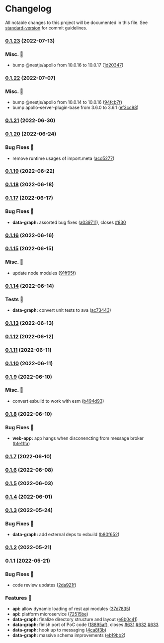 # Changelog

All notable changes to this project will be documented in this file. See [standard-version](https://github.com/conventional-changelog/standard-version) for commit guidelines.

### [0.1.23](https://github.com/carbon-design-system/carbon-platform/compare/@carbon-platform/data-graph@0.1.22...@carbon-platform/data-graph@0.1.23) (2022-07-13)


### Misc. 🔮

* bump @nestjs/apollo from 10.0.16 to 10.0.17 ([1d20347](https://github.com/carbon-design-system/carbon-platform/commit/1d20347ae261df0d598154728b1710475f9eab7f))

### [0.1.22](https://github.com/carbon-design-system/carbon-platform/compare/@carbon-platform/data-graph@0.1.21...@carbon-platform/data-graph@0.1.22) (2022-07-07)


### Misc. 🔮

* bump @nestjs/apollo from 10.0.14 to 10.0.16 ([94fcb7f](https://github.com/carbon-design-system/carbon-platform/commit/94fcb7f0657857f206e3d82e4a8ad261eb465bb9))
* bump apollo-server-plugin-base from 3.6.0 to 3.6.1 ([ef3cc98](https://github.com/carbon-design-system/carbon-platform/commit/ef3cc987047c3d37230c6bd8c1037b364534c769))

### [0.1.21](https://github.com/carbon-design-system/carbon-platform/compare/@carbon-platform/data-graph@0.1.20...@carbon-platform/data-graph@0.1.21) (2022-06-30)

### [0.1.20](https://github.com/carbon-design-system/carbon-platform/compare/@carbon-platform/data-graph@0.1.19...@carbon-platform/data-graph@0.1.20) (2022-06-24)


### Bug Fixes 🐛

* remove runtime usages of import.meta ([acd5277](https://github.com/carbon-design-system/carbon-platform/commit/acd5277122970037a5d8627d6fd2c3c6b14d4fe4))

### [0.1.19](https://github.com/carbon-design-system/carbon-platform/compare/@carbon-platform/data-graph@0.1.18...@carbon-platform/data-graph@0.1.19) (2022-06-22)

### [0.1.18](https://github.com/carbon-design-system/carbon-platform/compare/@carbon-platform/data-graph@0.1.17...@carbon-platform/data-graph@0.1.18) (2022-06-18)

### [0.1.17](https://github.com/carbon-design-system/carbon-platform/compare/@carbon-platform/data-graph@0.1.16...@carbon-platform/data-graph@0.1.17) (2022-06-17)


### Bug Fixes 🐛

* **data-graph:** assorted bug fixes ([a039711](https://github.com/carbon-design-system/carbon-platform/commit/a039711d25a4d4073e7e118ccd7b42f40f618b30)), closes [#830](https://github.com/carbon-design-system/carbon-platform/issues/830)

### [0.1.16](https://github.com/carbon-design-system/carbon-platform/compare/@carbon-platform/data-graph@0.1.15...@carbon-platform/data-graph@0.1.16) (2022-06-16)

### [0.1.15](https://github.com/carbon-design-system/carbon-platform/compare/@carbon-platform/data-graph@0.1.14...@carbon-platform/data-graph@0.1.15) (2022-06-15)


### Misc. 🔮

* update node modules ([91ff95f](https://github.com/carbon-design-system/carbon-platform/commit/91ff95fd3d9c797f291099f3d875959010f822f0))

### [0.1.14](https://github.com/carbon-design-system/carbon-platform/compare/@carbon-platform/data-graph@0.1.13...@carbon-platform/data-graph@0.1.14) (2022-06-14)


### Tests 🧪

* **data-graph:** convert unit tests to ava ([ac73443](https://github.com/carbon-design-system/carbon-platform/commit/ac734434c5a5f3c40b1fedad1be0c91ae6d50827))

### [0.1.13](https://github.com/carbon-design-system/carbon-platform/compare/@carbon-platform/data-graph@0.1.12...@carbon-platform/data-graph@0.1.13) (2022-06-13)

### [0.1.12](https://github.com/carbon-design-system/carbon-platform/compare/@carbon-platform/data-graph@0.1.11...@carbon-platform/data-graph@0.1.12) (2022-06-12)

### [0.1.11](https://github.com/carbon-design-system/carbon-platform/compare/@carbon-platform/data-graph@0.1.10...@carbon-platform/data-graph@0.1.11) (2022-06-11)

### [0.1.10](https://github.com/carbon-design-system/carbon-platform/compare/@carbon-platform/data-graph@0.1.9...@carbon-platform/data-graph@0.1.10) (2022-06-11)

### [0.1.9](https://github.com/carbon-design-system/carbon-platform/compare/@carbon-platform/data-graph@0.1.8...@carbon-platform/data-graph@0.1.9) (2022-06-10)


### Misc. 🔮

* convert esbuild to work with esm ([b494d93](https://github.com/carbon-design-system/carbon-platform/commit/b494d9373c36c45b316d51af2d1eb0dbc881a4a5))

### [0.1.8](https://github.com/carbon-design-system/carbon-platform/compare/@carbon-platform/data-graph@0.1.7...@carbon-platform/data-graph@0.1.8) (2022-06-10)


### Bug Fixes 🐛

* **web-app:** app hangs when disconencting from message broker ([bfe11fa](https://github.com/carbon-design-system/carbon-platform/commit/bfe11fa053859ce41c411e68071df433901f4499))

### [0.1.7](https://github.com/carbon-design-system/carbon-platform/compare/@carbon-platform/data-graph@0.1.6...@carbon-platform/data-graph@0.1.7) (2022-06-10)

### [0.1.6](https://github.com/carbon-design-system/carbon-platform/compare/@carbon-platform/data-graph@0.1.5...@carbon-platform/data-graph@0.1.6) (2022-06-08)

### [0.1.5](https://github.com/carbon-design-system/carbon-platform/compare/@carbon-platform/data-graph@0.1.4...@carbon-platform/data-graph@0.1.5) (2022-06-03)

### [0.1.4](https://github.com/carbon-design-system/carbon-platform/compare/@carbon-platform/data-graph@0.1.3...@carbon-platform/data-graph@0.1.4) (2022-06-01)

### [0.1.3](https://github.com/carbon-design-system/carbon-platform/compare/@carbon-platform/data-graph@0.1.2...@carbon-platform/data-graph@0.1.3) (2022-05-24)


### Bug Fixes 🐛

* **data-graph:** add external deps to esbuild ([b80f652](https://github.com/carbon-design-system/carbon-platform/commit/b80f6528040663eb32d2a8bdbf30fe755a4f9b23))

### [0.1.2](https://github.com/carbon-design-system/carbon-platform/compare/@carbon-platform/data-graph@0.1.1...@carbon-platform/data-graph@0.1.2) (2022-05-21)

### 0.1.1 (2022-05-21)


### Bug Fixes 🐛

* code review updates ([2da921f](https://github.com/carbon-design-system/carbon-platform/commit/2da921faa5c00cb15cbbc70f9cd416b6f6c9216c))


### Features 🌟

* **api:** allow dynamic loading of rest api modules ([37d7835](https://github.com/carbon-design-system/carbon-platform/commit/37d783561154c9aa67846309a36d9d3738a572f3))
* **api:** platform microservice ([72515be](https://github.com/carbon-design-system/carbon-platform/commit/72515be7670746fc2d65f7511e1bf20666a45829))
* **data-graph:** finalize directory structure and layout ([e8b0c41](https://github.com/carbon-design-system/carbon-platform/commit/e8b0c410c1fb017c8398bb52b53de7668ec6aeb6))
* **data-graph:** finish port of PoC code ([18895af](https://github.com/carbon-design-system/carbon-platform/commit/18895af536abe1130eec64b1454f703e171abc07)), closes [#631](https://github.com/carbon-design-system/carbon-platform/issues/631) [#632](https://github.com/carbon-design-system/carbon-platform/issues/632) [#633](https://github.com/carbon-design-system/carbon-platform/issues/633)
* **data-graph:** hook up to messaging ([4ca8f3b](https://github.com/carbon-design-system/carbon-platform/commit/4ca8f3b5935eef856fb8f4f089c68a0b8f5b0caa))
* **data-graph:** massive schema improvements ([eb19bb2](https://github.com/carbon-design-system/carbon-platform/commit/eb19bb22c5e58504a128ebd74478d2c0f73eade9))
